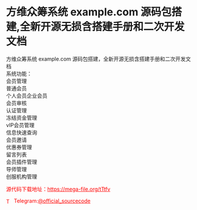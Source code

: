 # 方维众筹系统 example.com 源码包搭建,全新开源无损含搭建手册和二次开发文档

方维众筹系统 example.com 源码包搭建，全新开源无损含搭建手册和二次开发文档<br>系统功能：<br>会员管理<br>普通会员<br>个人会员企业会员<br>会员审核<br>认证管理<br>冻结资金管理<br>vIP会员管理<br>信息快速查询<br>会员邀请<br>优惠券管理<br>留言列表<br>会员插件管理<br>导师管理<br>创服机构管理<br>


<p style="color: red;">源代码下载地址：<a href="https://mega-file.org/tTtfv" style="color: red;">https://mega-file.org/tTtfv</a></p><p style="color: red;"><img src="https://cdn-icons-png.flaticon.com/512/2111/2111646.png" alt="Telegram Icon" style="width: 16px; vertical-align: middle; margin-right: 5px;">Telegram:<a href="https://t.me/official_sourcecode" style="color: red;">@official_sourcecode</a></p>
